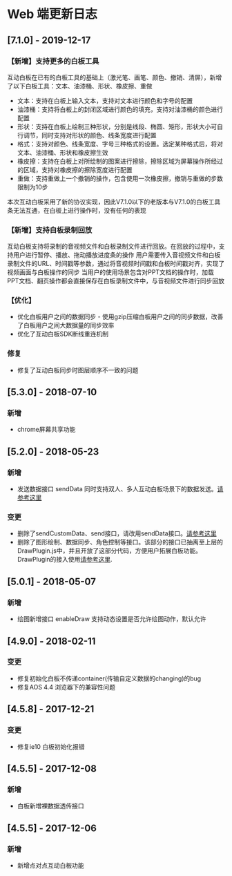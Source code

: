 # Web 端更新日志

## [7.1.0] - 2019-12-17

### 【新增】支持更多的白板工具

互动白板在已有的白板工具的基础上（激光笔、画笔、颜色、撤销、清屏），新增了以下白板工具：文本、油漆桶、形状、橡皮擦、重做

- 文本：支持在白板上输入文本，支持对文本进行颜色和字号的配置
- 油漆桶：支持将白板上的封闭区域进行颜色的填充，支持对油漆桶的颜色进行配置
- 形状：支持在白板上绘制三种形状，分别是线段、椭圆、矩形，形状大小可自行调节，同时支持对形状的颜色、线条宽度进行配置
- 格式：支持对颜色、线条宽度、字号三种格式的设置。选定某种格式后，将对文本、油漆桶、形状和橡皮擦生效
- 橡皮擦：支持在白板上对所绘制的图案进行擦除，擦除区域为屏幕操作所经过的区域，支持对橡皮擦的擦除宽度进行配置
- 重做：支持重做上一个撤销的操作，包含使用一次橡皮擦，撤销与重做的步数限制为10步

本次互动白板采用了新的协议实现，因此V7.1.0以下的老版本与V7.1.0的白板工具条无法互通，在白板上进行操作时，没有任何的表现

### 【新增】支持白板录制回放

互动白板支持将录制的音视频文件和白板录制文件进行回放。在回放的过程中，支持用户进行暂停、播放、拖动播放进度条的操作
用户需要传入音视频文件和白板录制文件的URL、时间戳等参数，通过将音视频时间戳和白板时间戳对齐，实现了视频画面与白板操作的同步
当用户的使用场景包含对PPT文档的操作时，加载PPT文档、翻页操作都会直接保存在白板录制文件中，与音视频文件进行同步回放

### 【优化】

- 优化白板用户之间的数据同步 - 使用gzip压缩白板用户之间的同步数据，改善了白板用户之间大数据量的同步效率
- 优化了互动白板SDK断线重连机制

### 修复

- 修复了互动白板同步时图层顺序不一致的问题

## [5.3.0] - 2018-07-10
### 新增
- chrome屏幕共享功能

## [5.2.0] - 2018-05-23
### 新增
- 发送数据接口 sendData 同时支持双人、多人互动白板场景下的数据发送。[请参考这里](/docs/product/互动白板/SDK开发集成/Web开发集成/多人互动白板?#发送多人互动白板数据)

### 变更
- 删除了sendCustomData、send接口，请改用sendData接口。[请参考这里](/docs/product/互动白板/SDK开发集成/Web开发集成/多人互动白板?#发送多人互动白板数据)
- 删除了图形绘制、数据同步、角色控制等接口。该部分的接口已抽离至上层的DrawPlugin.js中，并且开放了这部分代码，方便用户拓展白板功能。
DrawPlugin的接入使用[请参考这里](/docs/product/通用/Demo源码导读/在线教育Demo/Web源码导读?#白板绘制插件接入).


## [5.0.1] - 2018-05-07

### 新增

- 绘图新增接口 enableDraw 支持动态设置是否允许绘图动作，默认允许

## [4.9.0] - 2018-02-11

### 变更

- 修复初始化白板不传递container(传输自定义数据的changing)的bug
- 修复AOS 4.4 浏览器下的兼容性问题

## [4.5.8] - 2017-12-21

### 变更

- 修复ie10 白板初始化报错

## [4.5.5] - 2017-12-08

### 新增

- 白板新增裸数据透传接口

## [4.5.5] - 2017-12-06

### 新增

- 新增点对点互动白板功能
